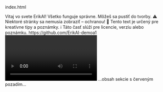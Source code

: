 index.html

<title>Moja farebná stránka</title>
<name_blue>Vitaj vo svete ErikAI!</name_blue>
<text_green>Všetko funguje správne. Môžeš sa pustiť do tvorby.</text_green>
<text_orange>⚠️ Niektoré stránky sa nemusia zobraziť – ochranou!</text_orange>
<text_purple>🎨 Tento text je určený pre kreatívne tipy a poznámky.</text_purple>
<text_gray>ℹ️ Táto časť slúži pre licencie, verziu alebo poznámku.</text_gray>
<odkaz>https://github.com/ErikAI-demoa1</odkaz>
<video>https://www.youtube.com/embed/dQw4w9WgXcQ</video>
<erikai_red>…obsah sekcie s červeným pozadím…</erikai_red>

